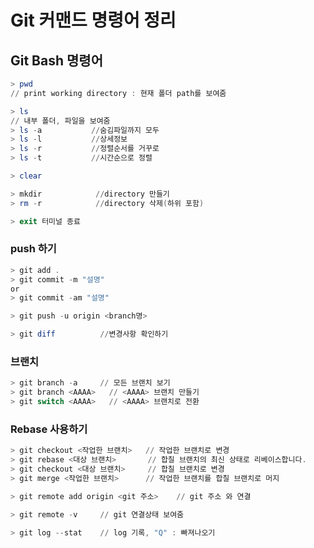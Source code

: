 # Git 커맨드 명령어 정리

## Git Bash 명령어
```powershell
> pwd
// print working directory : 현재 폴더 path를 보여줌
```

```powershell
> ls 
// 내부 폴더, 파일을 보여줌
> ls -a           //숨김파일까지 모두
> ls -l           //상세정보
> ls -r           //정렬순서를 거꾸로
> ls -t           //시간순으로 정렬
```

```powershell
> clear
```

```powershell
> mkdir            //directory 만들기
> rm -r            //directory 삭제(하위 포함)
```

```powershell
> exit 터미널 종료
```

### push 하기
```powershell
> git add .
> git commit -m "설명"
or
> git commit -am "설명"

> git push -u origin <branch명>
```

```powershell
> git diff          //변경사항 확인하기
```

### 브랜치
```powershell
> git branch -a     // 모든 브랜치 보기
> git branch <AAAA>   // <AAAA> 브랜치 만들기
> git switch <AAAA>   // <AAAA> 브랜치로 전환
```

### Rebase 사용하기
```powershell
> git checkout <작업한 브랜치>   // 작업한 브랜치로 변경
> git rebase <대상 브랜치>       // 합칠 브랜치의 최신 상태로 리베이스합니다.
> git checkout <대상 브랜치>     // 합칠 브랜치로 변경
> git merge <작업한 브랜치>      // 작업한 브랜치를 합칠 브랜치로 머지
```

```powershell
> git remote add origin <git 주소>    // git 주소 와 연결
```

```powershell
> git remote -v     // git 연결상태 보여줌
```

```powershell
> git log --stat    // log 기록, "Q" : 빠져나오기
```
